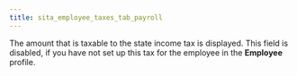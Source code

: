 ```yaml
---
title: sita_employee_taxes_tab_payroll
---
```



The amount that is taxable to the state income tax is displayed. This  field is disabled, if you have not set up this tax for the employee in  the **Employee** profile.
